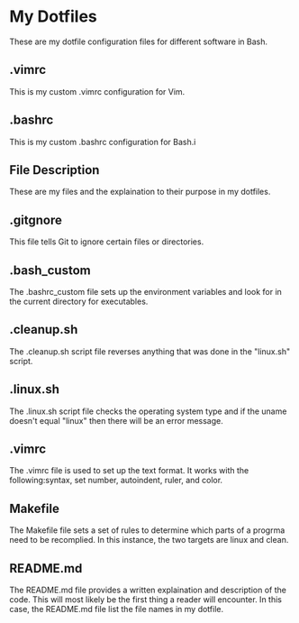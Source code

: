 # My Dotfiles
These are my dotfile configuration files for different software in Bash.
## .vimrc
This is my custom .vimrc configuration for Vim.
## .bashrc
This is my custom .bashrc configuration for Bash.i

## File Description
These are my files and the explaination to their purpose in my dotfiles.
## .gitgnore
This file tells Git to ignore certain files or directories.
## .bash_custom
The .bashrc_custom file sets up the environment variables and look for in the current directory for executables.
## .cleanup.sh
The .cleanup.sh script file reverses anything that was done in the "linux.sh" script.
## .linux.sh
The .linux.sh script file checks the operating system type and if the uname doesn't equal "linux" then there will be an error message.
## .vimrc
The .vimrc file is used to set up the text format. It works with the following:syntax, set number, autoindent, ruler, and color.
## Makefile
The Makefile file sets a set of rules to determine which parts of a progrma need to be recomplied. In this instance, the two targets are linux and clean.
## README.md
The README.md file provides a written explaination and description of the code. This will most likely be the first thing a reader will encounter. In this case, the README.md file list the file names in my dotfile.
